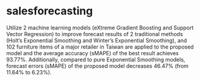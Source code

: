 # salesforecasting
Utilize 2 machine learning models (eXtreme Gradient Boosting and Support Vector Regression) to improve forecast results of 2 traditional methods (Holt’s Exponential Smoothing and Winter’s Exponential Smoothing), and 102 furniture items of a major retailer in Taiwan are applied to the proposed model and the average accuracy (sMAPE) of the best result achieves 93.77%. Additionally, compared to pure Exponential Smoothing models, forecast errors (sMAPE) of the proposed model decreases 46.47% (from 11.64% to 6.23%).

